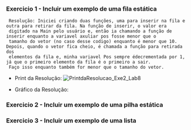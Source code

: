 ### Exercicio 1 - Incluir um exemplo de uma fila estática 

     Resolução: Iniciei criando duas funções, uma para inserir na fila e outra para retirar da fila. Na função de inserir, o valor era 
     digitado na Main pelo usuário e, então ia chamando a função de inserir enquanto a variavel axuliar pos fosse menor que o 
     tamanho do vetor (no caso desse codigo) enquanto é menor que 10. Depois, quando o vetor fica cheio, é chamada a função para retirada dos 
     elementos da fila e, minha variavel Pos sempre édecrementada por 1, já que o primeiro elemento da fila é o primeiro a sair. 
     Faço isso enquanto também for menor que o tamanho do vetor.
    
+ Print da Resolução: 
![PrintdaResolucao_Exe2_Lab8](https://user-images.githubusercontent.com/101759772/199851093-b9ab3ac2-1554-4131-9e44-7678a8147569.PNG)

 + Gráfico da Resolução:
 
 








### Exercicio 2 - Incluir um exemplo de uma pilha estática










### Exercicio 3 - Incluir um exemplo de uma lista
